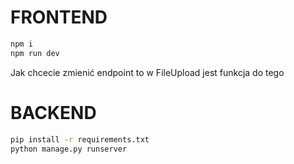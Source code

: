 # FRONTEND

```bash
npm i
npm run dev
```

Jak chcecie zmienić endpoint to w FileUpload jest funkcja do tego

# BACKEND

```bash
pip install -r requirements.txt
python manage.py runserver
```
